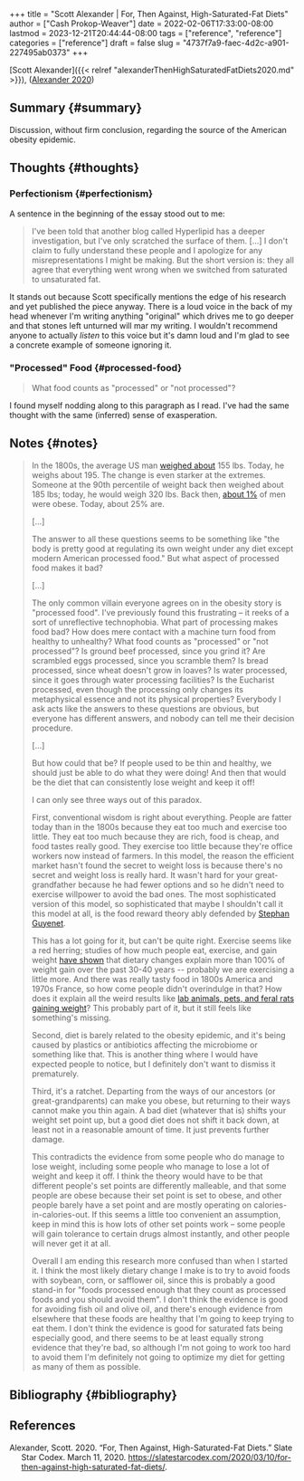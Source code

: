 +++
title = "Scott Alexander | For, Then Against, High-Saturated-Fat Diets"
author = ["Cash Prokop-Weaver"]
date = 2022-02-06T17:33:00-08:00
lastmod = 2023-12-21T20:44:44-08:00
tags = ["reference", "reference"]
categories = ["reference"]
draft = false
slug = "4737f7a9-faec-4d2c-a901-227495ab0373"
+++

[Scott Alexander]({{< relref "alexanderThenHighSaturatedFatDiets2020.md" >}}), (<a href="#citeproc_bib_item_1">Alexander 2020</a>)


## Summary {#summary}

Discussion, without firm conclusion, regarding the source of the American obesity epidemic.


## Thoughts {#thoughts}


### Perfectionism {#perfectionism}

A sentence in the beginning of the essay stood out to me:

> I've been told that another blog called Hyperlipid has a deeper investigation, but I've only scratched the surface of them. [...] I don't claim to fully understand these people and I apologize for any misrepresentations I might be making. But the short version is: they all agree that everything went wrong when we switched from saturated to unsaturated fat.

It stands out because Scott specifically mentions the edge of his research and yet published the piece anyway. There is a loud voice in the back of my head whenever I'm writing anything "original" which drives me to go deeper and that stones left unturned will mar my writing. I wouldn't recommend anyone to actually _listen_ to this voice but it's damn loud and I'm glad to see a concrete example of someone ignoring it.


### "Processed" Food {#processed-food}

> What food counts as "processed" or "not processed"?

I found myself nodding along to this paragraph as I read. I've had the same thought with the same (inferred) sense of exasperation.


## Notes {#notes}

> In the 1800s, the average US man [weighed about](https://voxeu.org/article/100-years-us-obesity) 155 lbs. Today, he weighs about 195. The change is even starker at the extremes. Someone at the 90th percentile of weight back then weighed about 185 lbs; today, he would weigh 320 lbs. Back then, [about 1%](https://www.econstor.eu/bitstream/10419/80491/1/cesifo_wp4366.pdf) of men were obese. Today, about 25% are.
>
> [...]
>
> The answer to all these questions seems to be something like "the body is pretty good at regulating its own weight under any diet except modern American processed food." But what aspect of processed food makes it bad?
>
> [...]
>
> The only common villain everyone agrees on in the obesity story is "processed food". I've previously found this frustrating – it reeks of a sort of unreflective technophobia. What part of processing makes food bad? How does mere contact with a machine turn food from healthy to unhealthy? What food counts as "processed" or "not processed"? Is ground beef processed, since you grind it? Are scrambled eggs processed, since you scramble them? Is bread processed, since wheat doesn't grow in loaves? Is water processed, since it goes through water processing facilities? Is the Eucharist processed, even though the processing only changes its metaphysical essence and not its physical properties? Everybody I ask acts like the answers to these questions are obvious, but everyone has different answers, and nobody can tell me their decision procedure.
>
> [...]
>
> But how could that be? If people used to be thin and healthy, we should just be able to do what they were doing! And then that would be the diet that can consistently lose weight and keep it off!
>
> I can only see three ways out of this paradox.
>
> First, conventional wisdom is right about everything. People are fatter today than in the 1800s because they eat too much and exercise too little. They eat too much because they are rich, food is cheap, and food tastes really good. They exercise too little because they're office workers now instead of farmers. In this model, the reason the efficient market hasn't found the secret to weight loss is because there's no secret and weight loss is really hard. It wasn't hard for your great-grandfather because he had fewer options and so he didn't need to exercise willpower to avoid the bad ones. The most sophisticated version of this model, so sophisticated that maybe I shouldn't call it this model at all, is the food reward theory ably defended by [Stephan Guyenet](https://slatestarcodex.com/2017/04/25/book-review-the-hungry-brain/).
>
> This has a lot going for it, but can't be quite right. Exercise seems like a red herring; studies of how much people eat, exercise, and gain weight [have shown](https://www.sciencedaily.com/releases/2009/05/090508045321.htm) that dietary changes explain more than 100% of weight gain over the past 30-40 years -- probably we are exercising a little more. And there was really tasty food in 1800s America and 1970s France, so how come people didn't overindulge in that? How does it explain all the weird results like [lab animals, pets, and feral rats gaining weight](https://www.livescience.com/10277-obesity-rise-animals.html)? This probably part of it, but it still feels like something's missing.
>
> Second, diet is barely related to the obesity epidemic, and it's being caused by plastics or antibiotics affecting the microbiome or something like that. This is another thing where I would have expected people to notice, but I definitely don't want to dismiss it prematurely.
>
> Third, it's a ratchet. Departing from the ways of our ancestors (or great-grandparents) can make you obese, but returning to their ways cannot make you thin again. A bad diet (whatever that is) shifts your weight set point up, but a good diet does not shift it back down, at least not in a reasonable amount of time. It just prevents further damage.
>
> This contradicts the evidence from some people who do manage to lose weight, including some people who manage to lose a lot of weight and keep it off. I think the theory would have to be that different people's set points are differently malleable, and that some people are obese because their set point is set to obese, and other people barely have a set point and are mostly operating on calories-in-calories-out. If this seems a little too convenient an assumption, keep in mind this is how lots of other set points work – some people will gain tolerance to certain drugs almost instantly, and other people will never get it at all.
>
> Overall I am ending this research more confused than when I started it. I think the most likely dietary change I make is to try to avoid foods with soybean, corn, or safflower oil, since this is probably a good stand-in for "foods processed enough that they count as processed foods and you should avoid them". I don't think the evidence is good for avoiding fish oil and olive oil, and there's enough evidence from elsewhere that these foods are healthy that I'm going to keep trying to eat them. I don't think the evidence is good for saturated fats being especially good, and there seems to be at least equally strong evidence that they're bad, so although I'm not going to work too hard to avoid them I'm definitely not going to optimize my diet for getting as many of them as possible.


## Bibliography {#bibliography}

## References

<style>.csl-entry{text-indent: -1.5em; margin-left: 1.5em;}</style><div class="csl-bib-body">
  <div class="csl-entry"><a id="citeproc_bib_item_1"></a>Alexander, Scott. 2020. “For, Then Against, High-Saturated-Fat Diets.” Slate Star Codex. March 11, 2020. <a href="https://slatestarcodex.com/2020/03/10/for-then-against-high-saturated-fat-diets/">https://slatestarcodex.com/2020/03/10/for-then-against-high-saturated-fat-diets/</a>.</div>
</div>
